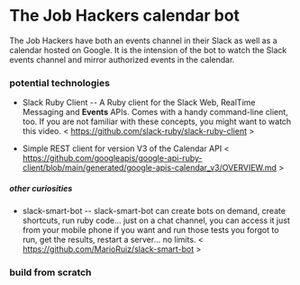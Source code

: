 # The Job Hackers calendar bot

The Job Hackers have both an events channel in their Slack as well as a calendar hosted on Google. It is the intension of the bot to watch the Slack events channel and mirror authorized events in the calendar.

### potential technologies

* Slack Ruby Client -- A Ruby client for the Slack Web, RealTime Messaging and **Events** APIs. Comes with a handy command-line client, too. If you are not familiar with these concepts, you might want to watch this video. < https://github.com/slack-ruby/slack-ruby-client >



* Simple REST client for version V3 of the Calendar API < https://github.com/googleapis/google-api-ruby-client/blob/main/generated/google-apis-calendar_v3/OVERVIEW.md >


##### other curiosities
*  slack-smart-bot -- slack-smart-bot can create bots on demand, create shortcuts, run ruby code... just on a chat channel, you can access it just from your mobile phone if you want and run those tests you forgot to run, get the results, restart a server... no limits. < https://github.com/MarioRuiz/slack-smart-bot >


### build from scratch



